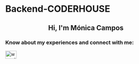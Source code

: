 # Backend-CODERHOUSE
<h2 align="center">Hi, I'm Mónica Campos</h2>
<h3 align="left">Know about my experiences and connect with me: </h3>
<p align="left">
<a href="https://www.linkedin.com/in/monicaacampos" target="blank"><img align="center" src="https://raw.githubusercontent.com/rahuldkjain/github-profile-readme-generator/master/src/images/icons/Social/linked-in-alt.svg" alt="www.linkedin.com/in/monicaacampos" height="25" width="35" /></a>
</p>